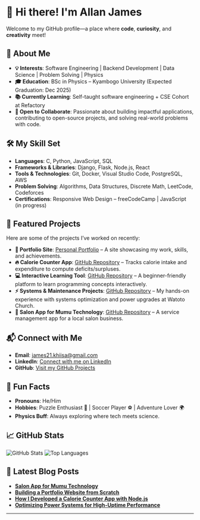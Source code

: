 
# 👋 Hi there! I'm Allan James

Welcome to my GitHub profile—a place where **code**, **curiosity**, and **creativity** meet!

## 👀 About Me

* **💡 Interests**: Software Engineering | Backend Development | Data Science | Problem Solving | Physics
* **🎓 Education**: BSc in Physics – Kyambogo University (Expected Graduation: Dec 2025)
* **📚 Currently Learning**: Self-taught software engineering + CSE Cohort at Refactory
* **🤝 Open to Collaborate**: Passionate about building impactful applications, contributing to open-source projects, and solving real-world problems with code.

## 🛠️ My Skill Set

* **Languages**: C, Python, JavaScript, SQL
* **Frameworks & Libraries**: Django, Flask, Node.js, React
* **Tools & Technologies**: Git, Docker, Visual Studio Code, PostgreSQL, AWS
* **Problem Solving**: Algorithms, Data Structures, Discrete Math, LeetCode, Codeforces
* **Certifications**: Responsive Web Design – freeCodeCamp | JavaScript (in progress)

## 🌟 Featured Projects

Here are some of the projects I’ve worked on recently:

* **🎨 Portfolio Site**: [Personal Portfolio](https://web-production-ec847.up.railway.app/) – A site showcasing my work, skills, and achievements.
* **🔥 Calorie Counter App**: [GitHub Repository](https://github.com/allanjames-prog/calorie-counter) – Tracks calorie intake and expenditure to compute deficits/surpluses.
* **💻 Interactive Learning Tool**: [GitHub Repository](https://github.com/allanjames-prog/interactive-learning-tool) – A beginner-friendly platform to learn programming concepts interactively.
* **⚡ Systems & Maintenance Projects**: [GitHub Repository](https://github.com/allanjames-prog/systems-maintenance) – My hands-on experience with systems optimization and power upgrades at Watoto Church.
* **💈 Salon App for Mumu Technology**: [GitHub Repository](https://github.com/allanjames-prog/salon-app) – A service management app for a local salon business.

## 📬 Connect with Me

* **Email**: [james21.khiisa@gmail.com](mailto:james21.khiisa@gmail.com)
* **LinkedIn**: [Connect with me on LinkedIn](https://www.linkedin.com/in/james-allan-09963a249)
* **GitHub**: [Visit my GitHub Projects](https://github.com/allanjames-prog)

## 🎉 Fun Facts

* **Pronouns**: He/Him
* **Hobbies**: Puzzle Enthusiast 🧩 | Soccer Player ⚽ | Adventure Lover 🌍
* **Physics Buff**: Always exploring where tech meets science.

## 📈 GitHub Stats

![GitHub Stats](https://github-readme-stats.vercel.app/api?username=allanjames-prog\&show_icons=true\&theme=radical)
![Top Languages](https://github-readme-stats.vercel.app/api/top-langs/?username=allanjames-prog\&layout=compact\&theme=radical)

## 📝 Latest Blog Posts

* [**Salon App for Mumu Technology**](https://medium.com/@allanjames)
* [**Building a Portfolio Website from Scratch**](https://medium.com/@allanjames)
* [**How I Developed a Calorie Counter App with Node.js**](https://medium.com/@allanjames)
* [**Optimizing Power Systems for High-Uptime Performance**](https://medium.com/@allanjames)

---

<!---  
allanjames-prog/allanjames-prog is a ✨ special ✨ repository because its `README.md` (this file) appears on your GitHub profile.  
You can click the Preview link to take a look at your changes.  
--->
